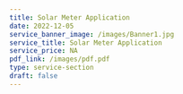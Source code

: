 ```yaml
---
title: Solar Meter Application
date: 2022-12-05
service_banner_image: /images/Banner1.jpg
service_title: Solar Meter Application
service_price: NA
pdf_link: /images/pdf.pdf
type: service-section
draft: false
---
```


